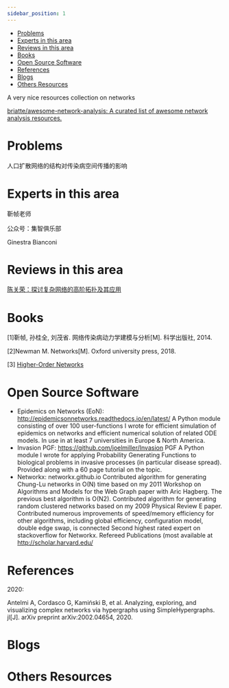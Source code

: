 ```yaml
---
sidebar_position: 1
---
```


- [ Problems](#head1)
- [Experts in this area](#head2)
- [Reviews in this area](#head3)
- [ Books](#head4)
- [ Open Source Software](#head8)
- [ References](#head5)
- [ Blogs](#head6)
- [Others Resources](#head7)
  
A very nice resources collection on networks

[briatte/awesome-network-analysis: A curated list of awesome network analysis resources.](https://github.com/briatte/awesome-network-analysis#julia)
# <span id="head1"> Problems</span>
  人口扩散网络的结构对传染病空间传播的影响

# <span id="head2">Experts in this area</span>
  靳帧老师

  公众号：集智俱乐部

  Ginestra Bianconi

# <span id="head3">Reviews in this area</span>

  

  [陈关荣：探讨复杂网络的高阶拓扑及其应用](https://mp.weixin.qq.com/s/jhaTyxVjRTfSbBDjatBWFQ)

# <span id="head4"> Books</span>

  [1]靳帧, 孙桂全, 刘茂省. 网络传染病动力学建模与分析[M]. 科学出版社, 2014.

  [2]Newman M. Networks[M]. Oxford university press, 2018.

  [3] [Higher-Order Networks](https://www.cambridge.org/core/elements/higherorder-networks/26EE7ED4ECB114B2E231987C22759CDF)

# <span id="head8"> Open Source Software </span>
- Epidemics on Networks (EoN): http://epidemicsonnetworks.readthedocs.io/en/latest/
 A Python module consisting of over 100 user-functions I wrote for efficient simulation of
epidemics on networks and efficient numerical solution of related ODE models.
 In use in at least 7 universities in Europe & North America.
- Invasion PGF: https://github.com/joelmiller/Invasion PGF
 A Python module I wrote for applying Probability Generating Functions to biological problems
in invasive processes (in particular disease spread).
 Provided along with a 60 page tutorial on the topic.
- Networkx: networkx.github.io
 Contributed algorithm for generating Chung-Lu networks in O(N) time based on my 2011
Workshop on Algorithms and Models for the Web Graph paper with Aric Hagberg. The
previous best algorithm is O(N2).
 Contributed algorithm for generating random clustered networks based on my 2009 Physical
Review E paper.
 Contributed numerous improvements of speed/memory efficiency for other algorithms, including
global efficiency, configuration model, double edge swap, is connected
 Second highest rated expert on stackoverflow for Networkx.
Refereed Publications (most available at http://scholar.harvard.edu/

# <span id="head5"> References</span>
  2020:

  Antelmi A, Cordasco G, Kamiński B, et al. Analyzing, exploring, and visualizing complex networks via hypergraphs using SimpleHypergraphs. jl[J]. arXiv preprint arXiv:2002.04654, 2020.

# <span id="head6"> Blogs</span>
  
# <span id="head7">Others Resources</span>
